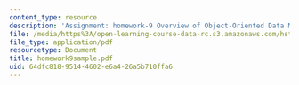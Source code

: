 ```yaml
---
content_type: resource
description: 'Assignment: homework-9 Overview of Object-Oriented Data Management'
file: /media/https%3A/open-learning-course-data-rc.s3.amazonaws.com/hst-952-computing-for-biomedical-scientists-fall-2002/64dfc81895144602e6a426a5b710ffa6_homework9sample.pdf
file_type: application/pdf
resourcetype: Document
title: homework9sample.pdf
uid: 64dfc818-9514-4602-e6a4-26a5b710ffa6
---
```

